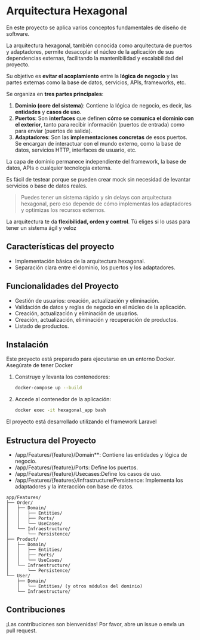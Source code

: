 # Arquitectura Hexagonal

En este proyecto se aplica varios conceptos fundamentales de diseño de software.

La arquitectura hexagonal, también conocida como arquitectura de puertos y adaptadores, permite desacoplar el núcleo de la aplicación de sus dependencias externas, facilitando la mantenibilidad y escalabilidad del proyecto.

Su objetivo es **evitar el acoplamiento** entre la **lógica de negocio** y las partes externas como la base de datos, servicios, APIs, frameworks, etc.

Se organiza en **tres partes principales**:

1. **Dominio (core del sistema)**: Contiene la lógica de negocio, es decir, las **entidades** y **casos de uso**.
2. **Puertos**: Son **interfaces** que definen **cómo se comunica el dominio con el exterior**, tanto para recibir información (puertos de entrada) como para enviar (puertos de salida).
3. **Adaptadores**: Son las **implementaciones concretas** de esos puertos. Se encargan de interactuar con el mundo externo, como la base de datos, servicios HTTP, interfaces de usuario, etc.

La capa de dominio permanece independiente del framework, la base de datos, APIs o cualquier tecnología externa.

Es fácil de testear porque se pueden crear mock sin necesidad de levantar servicios o base de datos reales.

> Puedes tener un sistema rápido y sin delays con arquitectura hexagonal, pero eso depende de cómo implementas los adaptadores y optimizas los recursos externos.

La arquitectura te da **flexibilidad, orden y control**. Tú eliges si lo usas para tener un sistema ágil y veloz

## Características del proyecto

-   Implementación básica de la arquitectura hexagonal.
-   Separación clara entre el dominio, los puertos y los adaptadores.

## Funcionalidades del Proyecto

-   Gestión de usuarios: creación, actualización y eliminación.
-   Validación de datos y reglas de negocio en el núcleo de la aplicación.
-   Creación, actualización y eliminación de usuarios.
-   Creación, actualización, eliminación y recuperación de productos.
-   Listado de productos.

## Instalación

Este proyecto está preparado para ejecutarse en un entorno Docker. Asegúrate de tener Docker

1. Construye y levanta los contenedores:
    ```bash
    docker-compose up --build
    ```
2. Accede al contenedor de la aplicación:
    ```bash
    docker exec -it hexagonal_app bash
    ```

El proyecto está desarrollado utilizando el framework Laravel

## Estructura del Proyecto

- /app/Features/{feature}/Domain**: Contiene las entidades y lógica de negocio.
- /app/Features/{feature}/Ports: Define los puertos.
- /app/Features/{feature}/Usecases:Define los casos de uso. 
- /app/Features/{features}/Infrastructure/Persistence: Implementa los adaptadores y la interacción con base de datos.

```plaintext
app/Features/
├── Order/
│   ├── Domain/
│   │   ├── Entities/
│   │   ├── Ports/
│   │   └── UseCases/
│   └── Infraestructure/
│       └── Persistence/
├── Product/
│   ├── Domain/
│   │   ├── Entities/
│   │   ├── Ports/
│   │   └── UseCases/
│   └── Infraestructure/
│       └── Persistence/
└── User/
    ├── Domain/
    │   └── Entities/ (y otros módulos del dominio)
    └── Infraestructure/
```

## Contribuciones

¡Las contribuciones son bienvenidas! Por favor, abre un issue o envía un pull request.
